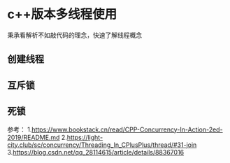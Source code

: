 # c++版本多线程使用
秉承看解析不如敲代码的理念，快速了解线程概念
## 创建线程
## 互斥锁
## 死锁
参考：
1.https://www.bookstack.cn/read/CPP-Concurrency-In-Action-2ed-2019/README.md
2.https://light-city.club/sc/concurrency/Threading_In_CPlusPlus/thread/#31-join
3.https://blog.csdn.net/qq_28114615/article/details/88367016
